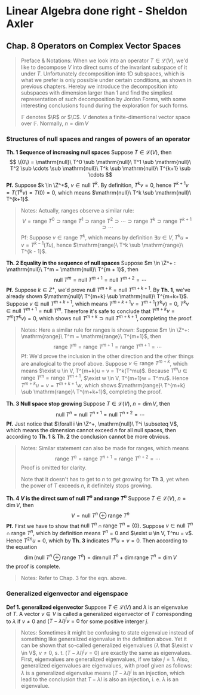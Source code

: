 # Linear Algebra done right - Sheldon Axler

## Chap. 8 Operators on Complex Vector Spaces

> Preface & Notations: When we look into an operator $T \in \mathcal L(V)$, we'd like to decompose $V$ into direct sums of the invariant subspace of it under $T$. Unfortunately decomposition into 1D subspaces, which is what we prefer is only possible under certain conditions, as shown in previous chapters. Hereby we introduce the decomposition into subspaces with dimension larger than 1 and find the simpliest representation of such decomposition by Jordan Forms, with some interesting conclusions found during the exploration for such forms.
>
> $\mathbb{F}$ denotes $\R$ or $\C$. $V$ denotes a finite-dimentional vector space over $\mathbb{F}$. Normally, $n = \dim V$ 

### Structures of null spaces and ranges of powers of an operator

**Th. 1 Sequence of increasing null spaces** Suppose $T \in \mathcal{L}(V)$, then
$$
\{0\} = \mathrm{null}\ T^0 \sub \mathrm{null}\ T^1 \sub \mathrm{null}\ T^2 \sub \cdots \sub \mathrm{null}\ T^k \sub \mathrm{null}\ T^{k+1} \sub \cdots
$$
 **Pf.** Suppose $k \in \Z^+$, $v \in \mathrm{null}\ T^k$. By definition, $T^kv = 0$, hence $T^{k+1}v = T(T^kv) = T(0)=0$, which means $\mathrm{null}\ T^k \sub \mathrm{null}\ T^{k+1}$.

> Notes: Actually, ranges observe a similar rule:
> $$
> V = \mathrm{range}\ T^0 \supset \mathrm{range}\ T^1 \supset \mathrm{range}\ T^2 \supset \cdots \supset \mathrm{range}\ T^k \supset \mathrm{range}\ T^{k+1} \supset \cdots
> $$
> Pf: Suppose $v \in \mathrm{range}\ T^k$, which means by definition $\exists u \in V, T^ku = v = T^{k - 1}(Tu)$, hence $\mathrm{range}\ T^k \sub \mathrm{range}\ T^{k - 1}$.

**Th. 2 Equality in the sequence of null spaces** Suppose $m \in \Z^+ : \mathrm{null}\ T^m = \mathrm{null}\ T^{m + 1}$, then
$$
\mathrm{null}\ T^m = \mathrm{null}\ T^{m+1} = \mathrm{null}\ T^{m+2} = \cdots
$$
**Pf.** Suppose $k \in Z^+$, we'd prove $\mathrm{null}\ T^{m+k} = \mathrm{null}\ T^{m+k+1}$. By **Th. 1**, we've already shown $\mathrm{null}\ T^{m+k} \sub \mathrm{null}\ T^{m+k+1}$.  Suppose $v \in \mathrm{null}\ T^{m+k+1}$, which means $T^{m+k+1}v = T^{m+1}(T^kv) = 0$, $T^kv \in \mathrm{null}\ T^{m+1} = \mathrm{null}\ T^m$. Therefore it's safe to conclude that $T^{m+k}v = T^m(T^kv) = 0$, which shows $\mathrm{null}\ T^{m+k} \supset \mathrm{null}\ T^{m+k+1}$, completing the proof.

> Notes: Here a similar rule for ranges is shown: Suppose $m \in \Z^+: \mathrm{range}\ T^m = \mathrm{range}\ T^{m+1}$, then
> $$
> \mathrm{range}\ T^m = \mathrm{range}\ T^{m+1} = \mathrm{range}\ T^{m+1} = \cdots
> $$
> Pf: We'd prove the inclusion in the other direction and the other things are analogical to the proof above. Suppose $v \in \mathrm{range}\ T^{m+k}$, which means $\exist u \in V, T^{m+k}u = v = T^k(T^mu)$. Because $T^mu \in \mathrm{range}\ T^m = \mathrm{range}\ T^{m+1}$, $\exist w \in V, T^{m+1}w = T^mu$. Hence $T^{m+k}u = v = T^{m+k+1}w$, which shows $\mathrm{range}\ T^{m+k} \sub \mathrm{range}\ T^{m+k+1}$, completing the proof.

**Th. 3 Null space stop growing** Suppose $T \in \mathcal{L}(V)$, $n = \dim V$, then
$$
\mathrm{null}\ T^n = \mathrm{null}\ T^{n+1} = \mathrm{null}\ T^{n+2} = \cdots
$$
**Pf.** Just notice that $\forall i \in \Z^+, \mathrm{null}\ T^i \subseteq V$, which means the dimension cannot exceed $n$ for all null spaces, then according to **Th. 1** & **Th. 2** the conclusion cannot be more obvious.

> Notes: Similar statement can also be made for ranges, which means
> $$
> \mathrm{range}\ T^n = \mathrm{range}\ T^{n+1} = \mathrm{range}\ T^{n+2} = \cdots
> $$
> Proof is omitted for clarity.
>
> Note that it doesn't has to get to $n$ to get growing for **Th 3**, yet when the power of $T$ exceeds $n$, it definitely stops growing.

**Th. 4 $V$ is the direct sum of $\mathrm{null}\ T^n$ and $\mathrm{range}\ T^n$** Suppose $T \in \mathcal{L}(V)$, $n = \dim V$, then
$$
V = \mathrm{null}\ T^n \oplus \mathrm{range}\ T^n
$$
**Pf.** First we have to show that $\mathrm{null}\ T^n \cap \mathrm{range}\ T^n = \{0\}$. Suppose $v \in \mathrm{null}\ T^n \cap \mathrm{range}\ T^n$, which by definition means $T^n = 0$ and $\exist u \in V, T^nu = v$. Hence $T^{2n}u = 0$, which by **Th. 3** indicates $T^nu = v = 0$. Then according to the equation
$$
\dim(\mathrm{null}\ T^n \oplus \mathrm{range}\ T^n) = \dim \mathrm{null}\ T^n + \dim \mathrm{range}\ T^n = \dim V
$$
the proof is complete.

> Notes: Refer to Chap. 3 for the eqn. above.

### Generalized eigenvector and eigenspace

**Def 1. generalized eigenvector** Suppose $T \in \mathcal L(V)$ and $\lambda$ is an eigenvalue of $T$. A vector $v \in V$ is called a generalized eigenvector of $T$ corresponding to $\lambda$ if $v \ne 0$ and $(T-\lambda I)^jv=0$ for some positive interger $j$.

> Notes: Sometimes it might be confusing to state eigenvalue instead of something like generalized eigenvalue in the definition above. Yet it can be shown that so-called generalized eigenvalues ($\lambda$ that $\exist v \in V$, $v \ne 0$, s. t. $(T - \lambda I)^jv=0$) are exactly the same as eigenvalues. First, eigenvalues are generalized eigenvalues, if we take $j = 1$. Also, generalized eigenvalues are eigenvalues, with proof given as follows: $\lambda$ is a generalized eigenvalue means $(T - \lambda I)^j$ is an injection, which lead to the conclusion that $T - \lambda I$ is also an injection, i. e. $\lambda$ is an eigenvalue.

